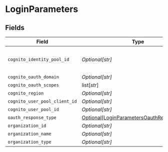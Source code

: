 # LoginParameters


## Fields

| Field                                                                                                 | Type                                                                                                  | Required                                                                                              | Description                                                                                           | Example                                                                                               |
| ----------------------------------------------------------------------------------------------------- | ----------------------------------------------------------------------------------------------------- | ----------------------------------------------------------------------------------------------------- | ----------------------------------------------------------------------------------------------------- | ----------------------------------------------------------------------------------------------------- |
| `cognito_identity_pool_id`                                                                            | *Optional[str]*                                                                                       | :heavy_minus_sign:                                                                                    | N/A                                                                                                   | eu-central-1:d24af723-7b40-4c3d-be57-d0a732a59a5d                                                     |
| `cognito_oauth_domain`                                                                                | *Optional[str]*                                                                                       | :heavy_minus_sign:                                                                                    | N/A                                                                                                   | epilot-org-123                                                                                        |
| `cognito_oauth_scopes`                                                                                | list[*str*]                                                                                           | :heavy_minus_sign:                                                                                    | N/A                                                                                                   | openid                                                                                                |
| `cognito_region`                                                                                      | *Optional[str]*                                                                                       | :heavy_minus_sign:                                                                                    | N/A                                                                                                   | eu-central-1                                                                                          |
| `cognito_user_pool_client_id`                                                                         | *Optional[str]*                                                                                       | :heavy_minus_sign:                                                                                    | N/A                                                                                                   | asbkh213ehkquwhdi                                                                                     |
| `cognito_user_pool_id`                                                                                | *Optional[str]*                                                                                       | :heavy_minus_sign:                                                                                    | N/A                                                                                                   | eu-central-sample                                                                                     |
| `oauth_response_type`                                                                                 | [Optional[LoginParametersOauthResponseType]](../../models/shared/loginparametersoauthresponsetype.md) | :heavy_minus_sign:                                                                                    | N/A                                                                                                   |                                                                                                       |
| `organization_id`                                                                                     | *Optional[str]*                                                                                       | :heavy_minus_sign:                                                                                    | N/A                                                                                                   | 123                                                                                                   |
| `organization_name`                                                                                   | *Optional[str]*                                                                                       | :heavy_minus_sign:                                                                                    | N/A                                                                                                   | epilot GmbH                                                                                           |
| `organization_type`                                                                                   | *Optional[str]*                                                                                       | :heavy_minus_sign:                                                                                    | N/A                                                                                                   | Vendor                                                                                                |
